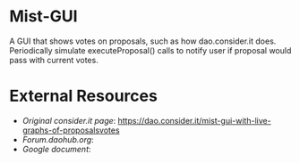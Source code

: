 # Mist-GUI
A GUI that shows votes on proposals, such as how dao.consider.it does.
Periodically simulate executeProposal() calls to notify user if proposal would pass with current votes.

# External Resources
- *Original consider.it page*: https://dao.consider.it/mist-gui-with-live-graphs-of-proposalsvotes
- *Forum.daohub.org*: 
- *Google document*:
